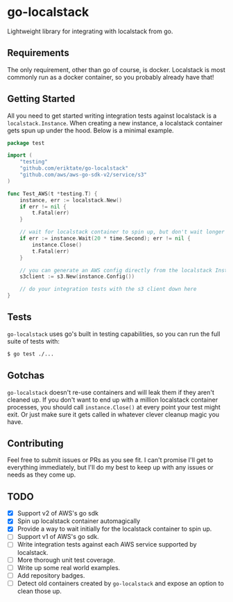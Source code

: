 # go-localstack
Lightweight library for integrating with localstack from go.

## Requirements
The only requirement, other than go of course, is docker. Localstack is most commonly run as a docker container, so you probably already have that!

## Getting Started
All you need to get started writing integration tests against localstack is a `localstack.Instance`. When creating a new instance, a localstack container gets spun up under the hood. Below is a minimal example.

```go
package test

import (
	"testing"
	"github.com/eriktate/go-localstack"
	"github.com/aws/aws-go-sdk-v2/service/s3"
)

func Test_AWS(t *testing.T) {
	instance, err := localstack.New()
	if err != nil {
		t.Fatal(err)
	}

	// wait for localstack container to spin up, but don't wait longer than 20 seconds
	if err := instance.Wait(20 * time.Second); err != nil {
		instance.Close()
		t.Fatal(err)
	}

	// you can generate an AWS config directly from the localstack Instance
	s3client := s3.New(instance.Config())

	// do your integration tests with the s3 client down here
}
```

## Tests
`go-localstack` uses go's built in testing capabilities, so you can run the full suite of tests with:

```bash
$ go test ./...
```

## Gotchas
`go-localstack` doesn't re-use containers and will leak them if they aren't cleaned up. If you don't want to end up with a million localstack container processes, you should call `instance.Close()` at every point your test might exit. Or just make sure it gets called in whatever clever cleanup magic you have.

## Contributing
Feel free to submit issues or PRs as you see fit. I can't promise I'll get to everything immediately, but I'll do my best to keep up with any issues or needs as they come up.

## TODO
- [x] Support v2 of AWS's go sdk
- [x] Spin up localstack container automagically
- [x] Provide a way to wait initially for the localstack container to spin up.
- [ ] Support v1 of AWS's go sdk.
- [ ] Write integration tests against each AWS service supported by localstack.
- [ ] More thorough unit test coverage.
- [ ] Write up some real world examples.
- [ ] Add repository badges.
- [ ] Detect old containers created by `go-localstack` and expose an option to clean those up.
